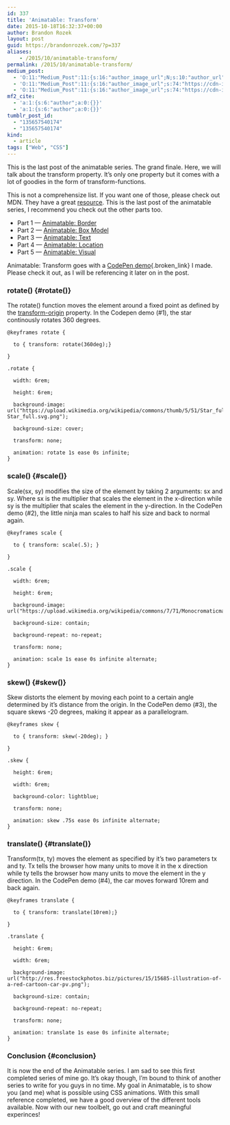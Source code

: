 ```yaml
---
id: 337
title: 'Animatable: Transform'
date: 2015-10-18T16:32:37+00:00
author: Brandon Rozek
layout: post
guid: https://brandonrozek.com/?p=337
aliases:
    - /2015/10/animatable-transform/
permalink: /2015/10/animatable-transform/
medium_post:
  - 'O:11:"Medium_Post":11:{s:16:"author_image_url";N;s:10:"author_url";N;s:11:"byline_name";N;s:12:"byline_email";N;s:10:"cross_link";N;s:2:"id";N;s:21:"follower_notification";N;s:7:"license";N;s:14:"publication_id";N;s:6:"status";N;s:3:"url";N;}'
  - 'O:11:"Medium_Post":11:{s:16:"author_image_url";s:74:"https://cdn-images-1.medium.com/fit/c/200/200/1*dmbNkD5D-u45r44go_cf0g.png";s:10:"author_url";s:32:"https://medium.com/@brandonrozek";s:11:"byline_name";N;s:12:"byline_email";N;s:10:"cross_link";s:2:"no";s:2:"id";s:12:"1eb4fcf6a5df";s:21:"follower_notification";s:3:"yes";s:7:"license";s:19:"all-rights-reserved";s:14:"publication_id";s:2:"-1";s:6:"status";s:6:"public";s:3:"url";s:66:"https://medium.com/@brandonrozek/animatable-transform-1eb4fcf6a5df";}'
  - 'O:11:"Medium_Post":11:{s:16:"author_image_url";s:74:"https://cdn-images-1.medium.com/fit/c/200/200/1*dmbNkD5D-u45r44go_cf0g.png";s:10:"author_url";s:32:"https://medium.com/@brandonrozek";s:11:"byline_name";N;s:12:"byline_email";N;s:10:"cross_link";s:2:"no";s:2:"id";s:12:"1eb4fcf6a5df";s:21:"follower_notification";s:3:"yes";s:7:"license";s:19:"all-rights-reserved";s:14:"publication_id";s:2:"-1";s:6:"status";s:6:"public";s:3:"url";s:66:"https://medium.com/@brandonrozek/animatable-transform-1eb4fcf6a5df";}'
mf2_cite:
  - 'a:1:{s:6:"author";a:0:{}}'
  - 'a:1:{s:6:"author";a:0:{}}'
tumblr_post_id:
  - "135657540174"
  - "135657540174"
kind:
  - article
tags: ["Web", "CSS"]
---
```

This is the last post of the animatable series. The grand finale. Here, we will talk about the transform property. It’s only one property but it comes with a lot of goodies in the form of transform-functions.

<!--more-->

This is not a comprehensize list. If you want one of those, please check out MDN. They have a great [resource](https://developer.mozilla.org/en-US/docs/Web/CSS/transform-function). This is the last post of the animatable series, I recommend you check out the other parts too.

  * Part 1 — [Animatable: Border](https://brandonrozek.com/2015/05/animatable-border/)
  * Part 2 — [Animatable: Box Model](https://brandonrozek.com/2015/09/animatable-box-model/)
  * Part 3 — [Animatable: Text](https://brandonrozek.com/2015/10/animatable-text/)
  * Part 4 — [Animatable: Location](https://brandonrozek.com/2015/10/animatable-location/)
  * Part 5 — [Animatable: Visual](https://brandonrozek.com/2015/10/animatable-visual/)

Animatable: Transform goes with a [CodePen demo](http://codepen.io/brandonrozek/full/ojoMyE){.broken_link} I made. Please check it out, as I will be referencing it later on in the post.

### <a href="#rotate()" name="rotate()"></a>rotate() {#rotate()}

The rotate() function moves the element around a fixed point as defined by the [transform-origin](https://developer.mozilla.org/en-US/docs/Web/CSS/transform-origin) property. In the Codepen demo (#1), the star continously rotates 360 degrees.

<pre><code class="language-css">@keyframes rotate {

  to { transform: rotate(360deg);}

}

.rotate {

  width: 6rem;

  height: 6rem;

  background-image: url("https://upload.wikimedia.org/wikipedia/commons/thumb/5/51/Star_full.svg/2000px-Star_full.svg.png");

  background-size: cover;

  transform: none;

  animation: rotate 1s ease 0s infinite;
}
</code></pre>

### <a href="#scale()" name="scale()"></a>scale() {#scale()}

Scale(sx, sy) modifies the size of the element by taking 2 arguments: sx and sy. Where sx is the multiplier that scales the element in the x-direction while sy is the multiplier that scales the element in the y-direction. In the CodePen demo (#2), the little ninja man scales to half his size and back to normal again.

<pre><code class="language-css">@keyframes scale {

  to { transform: scale(.5); }

}

.scale {

  width: 6rem;

  height: 6rem;

  background-image: url("https://upload.wikimedia.org/wikipedia/commons/7/71/Monocromaticman.JPG");

  background-size: contain;

  background-repeat: no-repeat;

  transform: none;

  animation: scale 1s ease 0s infinite alternate;
}
</code></pre>

### <a href="#skew()" name="skew()"></a>skew() {#skew()}

Skew distorts the element by moving each point to a certain angle determined by it’s distance from the origin. In the CodePen demo (#3), the square skews -20 degrees, making it appear as a parallelogram.

<pre><code class="language-css">@keyframes skew {

  to { transform: skew(-20deg); }

}

.skew {

  height: 6rem;

  width: 6rem;

  background-color: lightblue;

  transform: none;

  animation: skew .75s ease 0s infinite alternate;
}
</code></pre>

### <a href="#translate()" name="translate()"></a>translate() {#translate()}

Transform(tx, ty) moves the element as specified by it’s two parameters tx and ty. Tx tells the browser how many units to move it in the x direction while ty tells the browser how many units to move the element in the y direction. In the CodePen demo (#4), the car moves forward 10rem and back again.

<pre><code class="language-css">@keyframes translate {

  to { transform: translate(10rem);}

}

.translate {

  height: 6rem;

  width: 6rem;

  background-image: url("http://res.freestockphotos.biz/pictures/15/15685-illustration-of-a-red-cartoon-car-pv.png");

  background-size: contain;

  background-repeat: no-repeat;

  transform: none;

  animation: translate 1s ease 0s infinite alternate;
}
</code></pre>

### <a href="#conclusion" name="conclusion"></a>Conclusion {#conclusion}

It is now the end of the Animatable series. I am sad to see this first completed series of mine go. It’s okay though, I’m bound to think of another series to write for you guys in no time. My goal in Animatable, is to show you (and me) what is possible using CSS animations. With this small reference completed, we have a good overview of the different tools available. Now with our new toolbelt, go out and craft meaningful experinces!